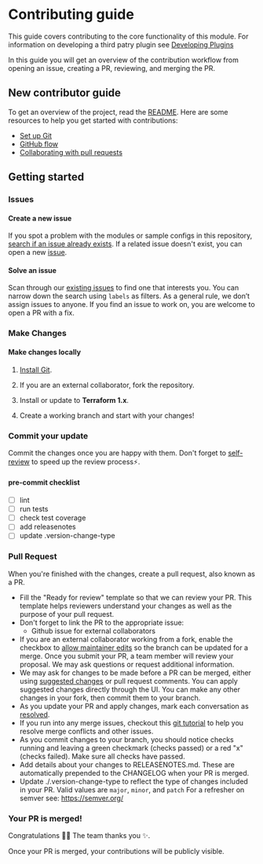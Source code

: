 # Contributing guide <!-- omit in toc -->

This guide covers contributing to the core functionality of this module.  For information on developing a third patry plugin see [Developing Plugins](PLUGINS.md)

In this guide you will get an overview of the contribution workflow from opening an issue, creating a PR, reviewing, and merging the PR.

## New contributor guide

To get an overview of the project, read the [README](README.md). Here are some resources to help you get started with contributions:

- [Set up Git](https://docs.github.com/en/get-started/quickstart/set-up-git)
- [GitHub flow](https://docs.github.com/en/get-started/quickstart/github-flow)
- [Collaborating with pull requests](https://docs.github.com/en/github/collaborating-with-pull-requests)


## Getting started

### Issues

#### Create a new issue

If you spot a problem with the modules or sample configs in this repository, [search if an issue already exists](https://docs.github.com/en/github/searching-for-information-on-github/searching-on-github/searching-issues-and-pull-requests#search-by-the-title-body-or-comments). If a related issue doesn't exist, you can open a new [issue](https://github.com/tinystacks/precloud/issues). 

#### Solve an issue

Scan through our [existing issues](https://github.com/tinystacks/precloud/issues) to find one that interests you. You can narrow down the search using `labels` as filters. As a general rule, we don’t assign issues to anyone. If you find an issue to work on, you are welcome to open a PR with a fix.

### Make Changes

#### Make changes locally

1. [Install Git](https://docs.github.com/en/get-started/quickstart/set-up-git).

2. If you are an external collaborator, fork the repository.

3. Install or update to **Terraform 1.x**.

4. Create a working branch and start with your changes!

### Commit your update

Commit the changes once you are happy with them. Don't forget to [self-review](/contributing/self-review.md) to speed up the review process:zap:.
#### pre-commit checklist
- [ ] lint
- [ ] run tests
- [ ] check test coverage
- [ ] add releasenotes
- [ ] update .version-change-type

### Pull Request

When you're finished with the changes, create a pull request, also known as a PR.
- Fill the "Ready for review" template so that we can review your PR. This template helps reviewers understand your changes as well as the purpose of your pull request. 
- Don't forget to link the PR to the appropriate issue:
  - Github issue for external collaborators
- If you are an external collaborator working from a fork, enable the checkbox to [allow maintainer edits](https://docs.github.com/en/github/collaborating-with-issues-and-pull-requests/allowing-changes-to-a-pull-request-branch-created-from-a-fork) so the branch can be updated for a merge.
Once you submit your PR, a team member will review your proposal. We may ask questions or request additional information.
- We may ask for changes to be made before a PR can be merged, either using [suggested changes](https://docs.github.com/en/github/collaborating-with-issues-and-pull-requests/incorporating-feedback-in-your-pull-request) or pull request comments. You can apply suggested changes directly through the UI. You can make any other changes in your fork, then commit them to your branch.
- As you update your PR and apply changes, mark each conversation as [resolved](https://docs.github.com/en/github/collaborating-with-issues-and-pull-requests/commenting-on-a-pull-request#resolving-conversations).
- If you run into any merge issues, checkout this [git tutorial](https://github.com/skills/resolve-merge-conflicts) to help you resolve merge conflicts and other issues.
- As you commit changes to your branch, you should notice checks running and leaving a green checkmark (checks passed) or a red "x" (checks failed).  Make sure all checks have passed.
- Add details about your changes to RELEASENOTES.md.  These are automatically prepended to the CHANGELOG when your PR is merged.
- Update ./.version-change-type to reflect the type of changes included in your PR.  Valid values are `major`, `minor`, and `patch`  For a refresher on semver see: https://semver.org/

### Your PR is merged!

Congratulations :tada::tada: The team thanks you :sparkles:. 

Once your PR is merged, your contributions will be publicly visible. 